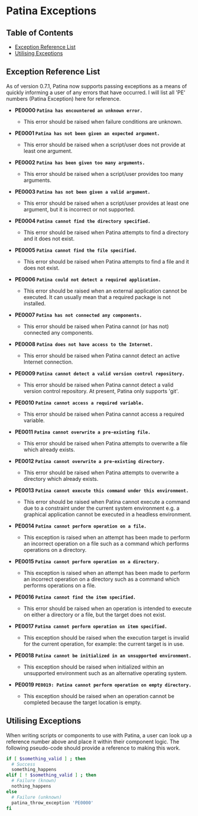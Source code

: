 # Patina Exceptions

## Table of Contents

- [Exception Reference List](#exception-reference-list)
- [Utilising Exceptions](#utilising-exceptions)

## Exception Reference List

As of version 0.7.1, Patina now supports passing exceptions as a means of
quickly informing a user of any errors that have occurred. I will list all 'PE'
numbers (Patina Exception) here for reference.

- **PE0000 `Patina has encountered an unknown error.`**
  - This error should be raised when failure conditions are unknown.

- **PE0001 `Patina has not been given an expected argument.`**
  - This error should be raised when a script/user does not provide at least one
    argument.

- **PE0002 `Patina has been given too many arguments.`**
  - This error should be raised when a script/user provides too many arguments.

- **PE0003 `Patina has not been given a valid argument.`**
  - This error should be raised when a script/user provides at least one
    argument, but it is incorrect or not supported.

- **PE0004 `Patina cannot find the directory specified.`**
  - This error should be raised when Patina attempts to find a directory and it
    does not exist.

- **PE0005 `Patina cannot find the file specified.`**
  - This error should be raised when Patina attempts to find a file and it does
    not exist.

- **PE0006 `Patina could not detect a required application.`**
  - This error should be raised when an external application cannot be executed.
    It can usually mean that a required package is not installed.

- **PE0007 `Patina has not connected any components.`**
  - This error should be raised when Patina cannot (or has not) connected any
    components.

- **PE0008 `Patina does not have access to the Internet.`**
  - This error should be raised when Patina cannot detect an active Internet
    connection.

- **PE0009 `Patina cannot detect a valid version control repository.`**
  - This error should be raised when Patina cannot detect a valid version
    control repository. At present, Patina only supports 'git'.

- **PE0010 `Patina cannot access a required variable.`**
  - This error should be raised when Patina cannot access a required variable.

- **PE0011 `Patina cannot overwrite a pre-existing file.`**
  - This error should be raised when Patina attempts to overwrite a file which
    already exists.

- **PE0012 `Patina cannot overwrite a pre-existing directory.`**
  - This error should be raised when Patina attempts to overwrite a directory
    which already exists.

- **PE0013 `Patina cannot execute this command under this environment.`**
  - This error should be raised when Patina cannot execute a command due to a
    constraint under the current system environment e.g. a graphical application
    cannot be executed in a headless environment.

- **PE0014 `Patina cannot perform operation on a file.`**
  - This exception is raised when an attempt has been made to perform an
    incorrect operation on a file such as a command which performs operations on
    a directory.

- **PE0015 `Patina cannot perform operation on a directory.`**
  - This exception is raised when an attempt has been made to perform an
    incorrect operation on a directory such as a command which performs
    operations on a file.

- **PE0016 `Patina cannot find the item specified.`**
  - This error should be raised when an operation is intended to execute on
    either a directory or a file, but the target does not exist.

- **PE0017 `Patina cannot perform operation on item specified.`**
  - This exception should be raised when the execution target is invalid for the
    current operation, for example: the current target is in use.

- **PE0018 `Patina cannot be initialized in an unsupported environment.`**
  - This exception should be raised when initialized within an unsupported
    environment such as an alternative operating system.

- **PE0019 `PE0019: Patina cannot perform operation on empty directory.`**
  - This exception should be raised when an operation cannot be completed
    because the target location is empty.

## Utilising Exceptions

When writing scripts or components to use with Patina, a user can look up a
reference number above and place it within their component logic. The following
pseudo-code should provide a reference to making this work.

```bash
if [ $something_valid ] ; then
  # Success
  something_happens
elif [ ! $something_valid ] ; then
  # Failure (known)
  nothing_happens
else
  # Failure (unknown)
  patina_throw_exception 'PE0000'
fi
```
